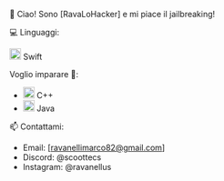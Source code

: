 👋 Ciao! Sono [RavaLoHacker] e mi piace il jailbreaking!

💻 Linguaggi:

 <img src="https://sswg.gallerycdn.vsassets.io/extensions/sswg/swift-lang/1.7.0/1698240428599/Microsoft.VisualStudio.Services.Icons.Default" alt="Swift" width="20"/> Swift

Voglio imparare 🌱:

- <img src="https://upload.wikimedia.org/wikipedia/commons/thumb/1/18/ISO_C%2B%2B_Logo.svg/1822px-ISO_C%2B%2B_Logo.svg.png" alt="C++" width="20"/> C++
- <img src="https://encrypted-tbn0.gstatic.com/images?q=tbn:ANd9GcT0YrHadtMm0h26yoJkkzeXtfwm2hST7R62zw&s" alt="Java" width="20"/> Java


📫 Contattami:

- Email: [ravanellimarco82@gmail.com]
- Discord: @scoottecs 
- Instagram: @ravanellus
